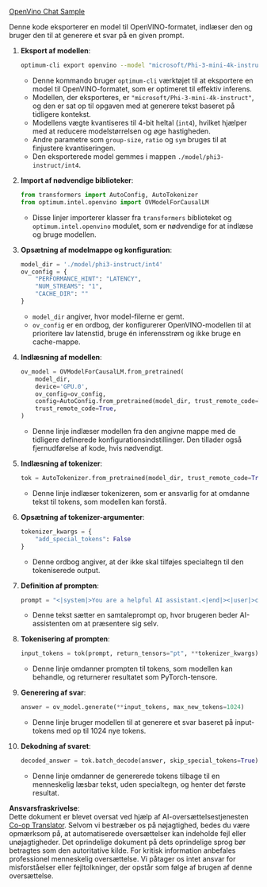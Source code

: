 <!--
CO_OP_TRANSLATOR_METADATA:
{
  "original_hash": "a2a54312eea82ac654fb0f6d39b1f772",
  "translation_date": "2025-07-16T23:05:06+00:00",
  "source_file": "md/02.Application/01.TextAndChat/Phi3/E2E_OpenVino_Chat.md",
  "language_code": "da"
}
-->
[OpenVino Chat Sample](../../../../../../code/06.E2E/E2E_OpenVino_Chat_Phi3-instruct.ipynb)

Denne kode eksporterer en model til OpenVINO-formatet, indlæser den og bruger den til at generere et svar på en given prompt.

1. **Eksport af modellen**:  
   ```bash
   optimum-cli export openvino --model "microsoft/Phi-3-mini-4k-instruct" --task text-generation-with-past --weight-format int4 --group-size 128 --ratio 0.6 --sym --trust-remote-code ./model/phi3-instruct/int4
   ```  
   - Denne kommando bruger `optimum-cli` værktøjet til at eksportere en model til OpenVINO-formatet, som er optimeret til effektiv inferens.  
   - Modellen, der eksporteres, er `"microsoft/Phi-3-mini-4k-instruct"`, og den er sat op til opgaven med at generere tekst baseret på tidligere kontekst.  
   - Modellens vægte kvantiseres til 4-bit heltal (`int4`), hvilket hjælper med at reducere modelstørrelsen og øge hastigheden.  
   - Andre parametre som `group-size`, `ratio` og `sym` bruges til at finjustere kvantiseringen.  
   - Den eksporterede model gemmes i mappen `./model/phi3-instruct/int4`.

2. **Import af nødvendige biblioteker**:  
   ```python
   from transformers import AutoConfig, AutoTokenizer
   from optimum.intel.openvino import OVModelForCausalLM
   ```  
   - Disse linjer importerer klasser fra `transformers` biblioteket og `optimum.intel.openvino` modulet, som er nødvendige for at indlæse og bruge modellen.

3. **Opsætning af modelmappe og konfiguration**:  
   ```python
   model_dir = './model/phi3-instruct/int4'
   ov_config = {
       "PERFORMANCE_HINT": "LATENCY",
       "NUM_STREAMS": "1",
       "CACHE_DIR": ""
   }
   ```  
   - `model_dir` angiver, hvor model-filerne er gemt.  
   - `ov_config` er en ordbog, der konfigurerer OpenVINO-modellen til at prioritere lav latenstid, bruge én inferensstrøm og ikke bruge en cache-mappe.

4. **Indlæsning af modellen**:  
   ```python
   ov_model = OVModelForCausalLM.from_pretrained(
       model_dir,
       device='GPU.0',
       ov_config=ov_config,
       config=AutoConfig.from_pretrained(model_dir, trust_remote_code=True),
       trust_remote_code=True,
   )
   ```  
   - Denne linje indlæser modellen fra den angivne mappe med de tidligere definerede konfigurationsindstillinger. Den tillader også fjernudførelse af kode, hvis nødvendigt.

5. **Indlæsning af tokenizer**:  
   ```python
   tok = AutoTokenizer.from_pretrained(model_dir, trust_remote_code=True)
   ```  
   - Denne linje indlæser tokenizeren, som er ansvarlig for at omdanne tekst til tokens, som modellen kan forstå.

6. **Opsætning af tokenizer-argumenter**:  
   ```python
   tokenizer_kwargs = {
       "add_special_tokens": False
   }
   ```  
   - Denne ordbog angiver, at der ikke skal tilføjes specialtegn til den tokeniserede output.

7. **Definition af prompten**:  
   ```python
   prompt = "<|system|>You are a helpful AI assistant.<|end|><|user|>can you introduce yourself?<|end|><|assistant|>"
   ```  
   - Denne tekst sætter en samtaleprompt op, hvor brugeren beder AI-assistenten om at præsentere sig selv.

8. **Tokenisering af prompten**:  
   ```python
   input_tokens = tok(prompt, return_tensors="pt", **tokenizer_kwargs)
   ```  
   - Denne linje omdanner prompten til tokens, som modellen kan behandle, og returnerer resultatet som PyTorch-tensore.

9. **Generering af svar**:  
   ```python
   answer = ov_model.generate(**input_tokens, max_new_tokens=1024)
   ```  
   - Denne linje bruger modellen til at generere et svar baseret på input-tokens med op til 1024 nye tokens.

10. **Dekodning af svaret**:  
    ```python
    decoded_answer = tok.batch_decode(answer, skip_special_tokens=True)[0]
    ```  
    - Denne linje omdanner de genererede tokens tilbage til en menneskelig læsbar tekst, uden specialtegn, og henter det første resultat.

**Ansvarsfraskrivelse**:  
Dette dokument er blevet oversat ved hjælp af AI-oversættelsestjenesten [Co-op Translator](https://github.com/Azure/co-op-translator). Selvom vi bestræber os på nøjagtighed, bedes du være opmærksom på, at automatiserede oversættelser kan indeholde fejl eller unøjagtigheder. Det oprindelige dokument på dets oprindelige sprog bør betragtes som den autoritative kilde. For kritisk information anbefales professionel menneskelig oversættelse. Vi påtager os intet ansvar for misforståelser eller fejltolkninger, der opstår som følge af brugen af denne oversættelse.